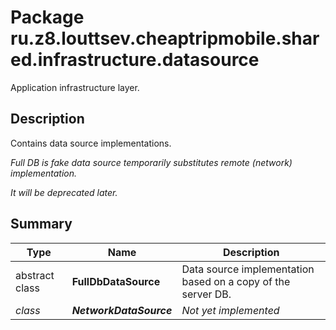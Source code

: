 # Package ru.z8.louttsev.cheaptripmobile.shared.infrastructure.datasource

Application infrastructure layer.

## Description

Contains data source implementations.

*Full DB is fake data source temporarily substitutes remote (network) implementation.*

*It will be deprecated later.* 

## Summary

Type                  | Name                            | Description
----------------------|---------------------------------|-----------------------------------------------------
abstract class        | **FullDbDataSource**            | Data source implementation based on a copy of the server DB.
*class*               | ***NetworkDataSource***         | *Not yet implemented*